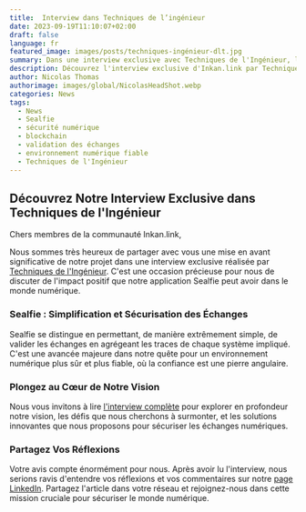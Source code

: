 ```yaml
---
title:  Interview dans Techniques de l’ingénieur
date: 2023-09-19T11:10:07+02:00
draft: false
language: fr
featured_image: images/posts/techniques-ingénieur-dlt.jpg
summary: Dans une interview exclusive avec Techniques de l'Ingénieur, l'équipe d'Inkan.link discute de l'innovation derrière Sealfie, une application qui simplifie et sécurise les échanges numériques en agrégeant les traces de chaque système impliqué. Découvrez comment Inkan.link s'engage à créer un environnement numérique plus sûr et plus fiable.
description: Découvrez l'interview exclusive d'Inkan.link par Techniques de l'Ingénieur, mettant en lumière Sealfie, l'outil qui révolutionne la sécurité des échanges numériques. Apprenez comment Sealfie simplifie la validation des échanges en agrégeant les données de chaque système, offrant ainsi une solution robuste pour un monde numérique plus sûr.
author: Nicolas Thomas
authorimage: images/global/NicolasHeadShot.webp
categories: News
tags:
  - News
  - Sealfie
  - sécurité numérique
  - blockchain
  - validation des échanges
  - environnement numérique fiable
  - Techniques de l'Ingénieur
---
```


## Découvrez Notre Interview Exclusive dans Techniques de l'Ingénieur

Chers membres de la communauté Inkan.link,

Nous sommes très heureux de partager avec vous une mise en avant significative de notre projet dans une interview exclusive réalisée par [Techniques de l'Ingénieur](https://www.techniques-ingenieur.fr/actualite/articles/basee-sur-la-blockchain-une-application-empeche-les-usurpations-didentite-126540/). C'est une occasion précieuse pour nous de discuter de l'impact positif que notre application Sealfie peut avoir dans le monde numérique.

### Sealfie : Simplification et Sécurisation des Échanges

Sealfie se distingue en permettant, de manière extrêmement simple, de valider les échanges en agrégeant les traces de chaque système impliqué. C'est une avancée majeure dans notre quête pour un environnement numérique plus sûr et plus fiable, où la confiance est une pierre angulaire.

### Plongez au Cœur de Notre Vision

Nous vous invitons à lire [l'interview complète](https://www.techniques-ingenieur.fr/actualite/articles/basee-sur-la-blockchain-une-application-empeche-les-usurpations-didentite-126540/) pour explorer en profondeur notre vision, les défis que nous cherchons à surmonter, et les solutions innovantes que nous proposons pour sécuriser les échanges numériques.

### Partagez Vos Réflexions

Votre avis compte énormément pour nous. Après avoir lu l'interview, nous serions ravis d'entendre vos réflexions et vos commentaires sur notre [page LinkedIn](https://www.linkedin.com/company/inkan-link/). Partagez l'article dans votre réseau et rejoignez-nous dans cette mission cruciale pour sécuriser le monde numérique.
